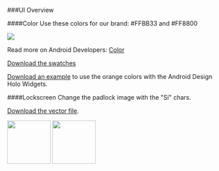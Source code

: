 ###UI Overview

####Color
Use these colors for our brand: \#FFBB33 and \#FF8800

![](/android-doc-odm/res/colors.png)

Read more on Android Developers: [Color](http://developer.android.com/design/style/color.html "Android Developers")

[Download the swatches](http://developer.android.com/downloads/design/Android_Design_Color_Swatches_20120229.zip)

[Download an example](/android-doc-odm/res/Android_Design_Holo_Widgets_20120814.fw.png) to use the orange colors with the Android Design Holo Widgets.

####Lockscreen
Change the padlock image with the "Sí" chars.

[Download the vector file](/android-doc-odm/res/logo-slide-lock-screen.eps).

<img  src="/android-doc-odm/res/lockscreen.png" style="width: 100px;"/>
<img  src="/android-doc-odm/res/logo-slide-lock-screen.svg" style="width: 100px;"/>
